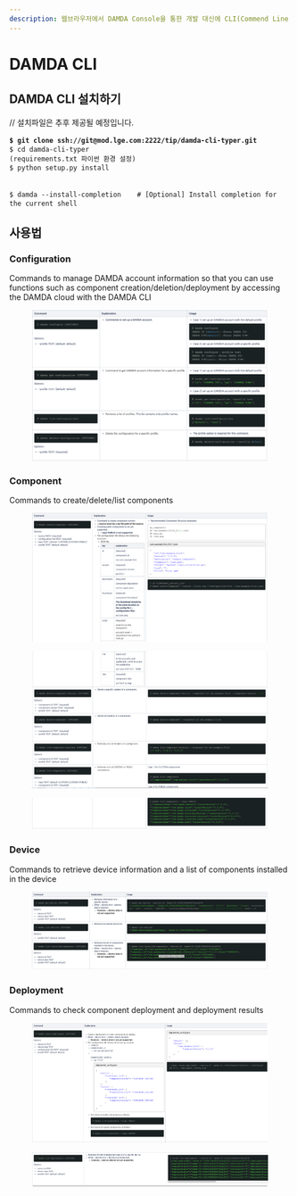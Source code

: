 ```yaml
---
description: 웹브라우저에서 DAMDA Console을 통한 개발 대신에 CLI(Commend Line Interface) 통해서도 개발할 수 있습니다.
---
```


# DAMDA CLI

## DAMDA CLI 설치하기

// 설치파일은 추후 제공될 예정입니다.

<pre class="language-shell"><code class="lang-shell"><strong>$ git clone ssh://git@mod.lge.com:2222/tip/damda-cli-typer.git
</strong>$ cd damda-cli-typer
(requirements.txt 파이썬 환경 설정)
$ python setup.py install
 
 
$ damda --install-completion    # [Optional] Install completion for the current shell</code></pre>

## 사용법

### Configuration

Commands to manage DAMDA account information so that you can use functions such as component creation/deletion/deployment by accessing the DAMDA cloud with the DAMDA CLI

<figure><img src="../../.gitbook/assets/image (4) (5).png" alt=""><figcaption></figcaption></figure>

### Component

Commands to create/delete/list components

<figure><img src="../../.gitbook/assets/image (7) (6) (1).png" alt=""><figcaption></figcaption></figure>

<figure><img src="../../.gitbook/assets/image (10) (4).png" alt=""><figcaption></figcaption></figure>

<figure><img src="../../.gitbook/assets/image (26).png" alt=""><figcaption></figcaption></figure>

### Device

Commands to retrieve device information and a list of components installed in the device

<figure><img src="../../.gitbook/assets/image (4) (1).png" alt=""><figcaption></figcaption></figure>

### Deployment

Commands to check component deployment and deployment results

<figure><img src="../../.gitbook/assets/image (3) (6).png" alt=""><figcaption></figcaption></figure>

<figure><img src="../../.gitbook/assets/image (1) (6) (1).png" alt=""><figcaption></figcaption></figure>
